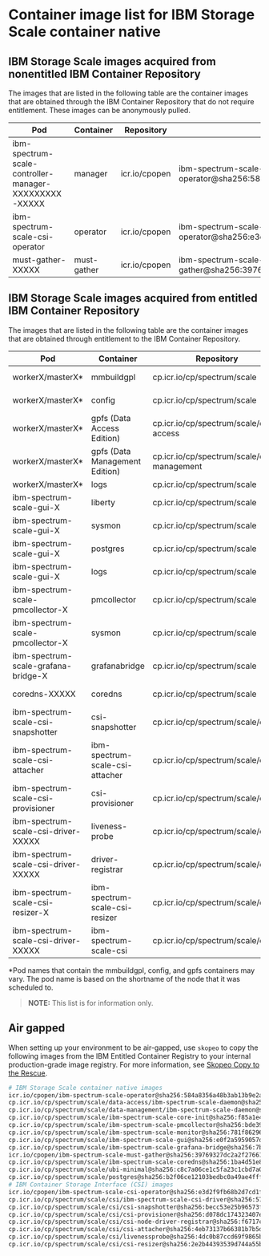 
# Container image list for IBM Storage Scale container native

## IBM Storage Scale images acquired from nonentitled IBM Container Repository

The images that are listed in the following table are the container images that are obtained through the IBM Container Repository that do not require entitlement. These images can be anonymously pulled.

| Pod | Container | Repository | Image |
|-----|-----------|------------|---------------------|
| ibm-spectrum-scale-controller-manager-XXXXXXXXX-XXXXX | manager | icr.io/cpopen | ibm-spectrum-scale-operator@sha256:584a8356a48b3ab13b9e2a1a6dd1d677592911b4eeeaf3e502f2e02a529aa491 |
| ibm-spectrum-scale-csi-operator | operator | icr.io/cpopen  | ibm-spectrum-scale-csi-operator@sha256:e3d2f9fb68b2d7cd1faf84002bb73626da10bed5d81f91945a592d41893e2fda |
| must-gather-XXXXX | must-gather | icr.io/cpopen | ibm-spectrum-scale-must-gather@sha256:39769327dc2a2f276612d79f4b865681d6dd366b78c0760446e7957def6a64f1 |

## IBM Storage Scale images acquired from entitled IBM Container Repository

The images that are listed in the following table are the container images that are obtained through entitlement to the IBM Container Repository.

| Pod | Container | Repository | Image |
|-----|-----------|------------|---------------------|
| workerX/masterX* | mmbuildgpl | cp.icr.io/cp/spectrum/scale | ibm-spectrum-scale-core-init@sha256:f85a1e4153aa9ef91c895a3e5f73b76903e760a26c75a3ecf077b71e6d381906 |
| workerX/masterX* | config | cp.icr.io/cp/spectrum/scale | ibm-spectrum-scale-core-init@sha256:f85a1e4153aa9ef91c895a3e5f73b76903e760a26c75a3ecf077b71e6d381906 |
| workerX/masterX* | gpfs (Data Access Edition) | cp.icr.io/cp/spectrum/scale/data-access | ibm-spectrum-scale-daemon@sha256:39f62297f1d79f7e0e7fe83ab934db926db3189d0550bdc0a65f3d853752f135 |
| workerX/masterX* | gpfs (Data Management Edition) | cp.icr.io/cp/spectrum/scale/data-management | ibm-spectrum-scale-daemon@sha256:476239363bf644f141612d7a718848d4a5e1e67d1ef1d1a0228deb1330f25d01 |
| workerX/masterX* | logs | cp.icr.io/cp/spectrum/scale | ubi-minimal@sha256:c8c7a06ce1c5fa23c1cbd7a0fd891eacd099bc232aa9985ddb183cfe98d1deaf  |
| ibm-spectrum-scale-gui-X | liberty | cp.icr.io/cp/spectrum/scale | ibm-spectrum-scale-gui@sha256:e0f2a5959057d8d6b16802f9a60bfc51de04167f27d92d85eeeabf7c53c86e4e |
| ibm-spectrum-scale-gui-X | sysmon | cp.icr.io/cp/spectrum/scale | ibm-spectrum-scale-monitor@sha256:781f86296525f7519d212f8b1887d1a680157b5ebf55f3a989d76579778abb77 |
| ibm-spectrum-scale-gui-X | postgres | cp.icr.io/cp/spectrum/scale | postgres@sha256:b2f06ce12103bedbc0a49ae4ffff062d90824e0f45462de712f66952679f7670 |
| ibm-spectrum-scale-gui-X | logs | cp.icr.io/cp/spectrum/scale | ubi-minimal@sha256:c8c7a06ce1c5fa23c1cbd7a0fd891eacd099bc232aa9985ddb183cfe98d1deaf |
| ibm-spectrum-scale-pmcollector-X | pmcollector | cp.icr.io/cp/spectrum/scale | ibm-spectrum-scale-pmcollector@sha256:bde39274681ae0f3924c77283c120d158174a404f88e0e5913a18d1e0b269d35 |
| ibm-spectrum-scale-pmcollector-X | sysmon | cp.icr.io/cp/spectrum/scale | ibm-spectrum-scale-monitor@sha256:781f86296525f7519d212f8b1887d1a680157b5ebf55f3a989d76579778abb77 |
| ibm-spectrum-scale-grafana-bridge-X | grafanabridge | cp.icr.io/cp/spectrum/scale | ibm-spectrum-scale-grafana-bridge@sha256:7b6d73301bc8b013208d0085e9d21031bea7e6376d5f2cf9834307e298379564 |
| coredns-XXXXX | coredns | cp.icr.io/cp/spectrum/scale | ibm-spectrum-scale-coredns@sha256:1ba4d51e896607c6f968f8df8e04ccfe7a71babd778838c9de040beda6bf1ff7 |
| ibm-spectrum-scale-csi-snapshotter | csi-snapshotter | cp.icr.io/cp/spectrum/scale/csi | csi-snapshotter@sha256:becc53e25b96573f61f7469923a92fb3e9d3a3781732159954ce0d9da07233a2  |
| ibm-spectrum-scale-csi-attacher | ibm-spectrum-scale-csi-attacher | cp.icr.io/cp/spectrum/scale/csi | csi-attacher@sha256:4eb73137b66381b7b5dfd4d21d460f4b4095347ab6ed4626e0199c29d8d021af |
| ibm-spectrum-scale-csi-provisioner | csi-provisioner | cp.icr.io/cp/spectrum/scale/csi | csi-provisioner@sha256:d078dc174323407e8cc6f0f9abd4efaac5db27838f1564d0253d5e3233e3f17f |
| ibm-spectrum-scale-csi-driver-XXXXX | liveness-probe | cp.icr.io/cp/spectrum/scale/csi | livenessprobe@sha256:4dc0b87ccd69f9865b89234d8555d3a614ab0a16ed94a3016ffd27f8106132ce |
| ibm-spectrum-scale-csi-driver-XXXXX | driver-registrar | cp.icr.io/cp/spectrum/scale/csi | csi-node-driver-registrar@sha256:f6717ce72a2615c7fbc746b4068f788e78579c54c43b8716e5ce650d97af2df1 |
| ibm-spectrum-scale-csi-resizer-X | ibm-spectrum-scale-csi-resizer | cp.icr.io/cp/spectrum/scale/csi | csi-resizer@sha256:2e2b44393539d744a55b9370b346e8ebd95a77573064f3f9a8caf18c22f4d0d0 |
| ibm-spectrum-scale-csi-driver-XXXXX | ibm-spectrum-scale-csi | cp.icr.io/cp/spectrum/scale/csi | ibm-spectrum-scale-csi-driver@sha256:57b4ee494ca48342d1ffaf22a166286202b0406b88316e4dcbe87212df6ca8f0 |

*Pod names that contain the mmbuildgpl, config, and gpfs containers may vary. The pod name is based on the shortname of the node that it was scheduled to.

>**NOTE:** This list is for information only.

## Air gapped

When setting up your environment to be air-gapped, use `skopeo` to copy the following images from the IBM Entitled Container Registry to your internal production-grade image registry. For more information, see [Skopeo Copy to the Rescue](https://www.redhat.com/en/blog/skopeo-copy-rescue).

```bash
# IBM Storage Scale container native images
icr.io/cpopen/ibm-spectrum-scale-operator@sha256:584a8356a48b3ab13b9e2a1a6dd1d677592911b4eeeaf3e502f2e02a529aa491
cp.icr.io/cp/spectrum/scale/data-access/ibm-spectrum-scale-daemon@sha256:39f62297f1d79f7e0e7fe83ab934db926db3189d0550bdc0a65f3d853752f135
cp.icr.io/cp/spectrum/scale/data-management/ibm-spectrum-scale-daemon@sha256:476239363bf644f141612d7a718848d4a5e1e67d1ef1d1a0228deb1330f25d01
cp.icr.io/cp/spectrum/scale/ibm-spectrum-scale-core-init@sha256:f85a1e4153aa9ef91c895a3e5f73b76903e760a26c75a3ecf077b71e6d381906
cp.icr.io/cp/spectrum/scale/ibm-spectrum-scale-pmcollector@sha256:bde39274681ae0f3924c77283c120d158174a404f88e0e5913a18d1e0b269d35
cp.icr.io/cp/spectrum/scale/ibm-spectrum-scale-monitor@sha256:781f86296525f7519d212f8b1887d1a680157b5ebf55f3a989d76579778abb77
cp.icr.io/cp/spectrum/scale/ibm-spectrum-scale-gui@sha256:e0f2a5959057d8d6b16802f9a60bfc51de04167f27d92d85eeeabf7c53c86e4e
cp.icr.io/cp/spectrum/scale/ibm-spectrum-scale-grafana-bridge@sha256:7b6d73301bc8b013208d0085e9d21031bea7e6376d5f2cf9834307e298379564
icr.io/cpopen/ibm-spectrum-scale-must-gather@sha256:39769327dc2a2f276612d79f4b865681d6dd366b78c0760446e7957def6a64f1
cp.icr.io/cp/spectrum/scale/ibm-spectrum-scale-coredns@sha256:1ba4d51e896607c6f968f8df8e04ccfe7a71babd778838c9de040beda6bf1ff7
cp.icr.io/cp/spectrum/scale/ubi-minimal@sha256:c8c7a06ce1c5fa23c1cbd7a0fd891eacd099bc232aa9985ddb183cfe98d1deaf
cp.icr.io/cp/spectrum/scale/postgres@sha256:b2f06ce12103bedbc0a49ae4ffff062d90824e0f45462de712f66952679f7670
# IBM Container Storage Interface (CSI) images
icr.io/cpopen/ibm-spectrum-scale-csi-operator@sha256:e3d2f9fb68b2d7cd1faf84002bb73626da10bed5d81f91945a592d41893e2fda
cp.icr.io/cp/spectrum/scale/csi/ibm-spectrum-scale-csi-driver@sha256:57b4ee494ca48342d1ffaf22a166286202b0406b88316e4dcbe87212df6ca8f0
cp.icr.io/cp/spectrum/scale/csi/csi-snapshotter@sha256:becc53e25b96573f61f7469923a92fb3e9d3a3781732159954ce0d9da07233a2
cp.icr.io/cp/spectrum/scale/csi/csi-provisioner@sha256:d078dc174323407e8cc6f0f9abd4efaac5db27838f1564d0253d5e3233e3f17f
cp.icr.io/cp/spectrum/scale/csi/csi-node-driver-registrar@sha256:f6717ce72a2615c7fbc746b4068f788e78579c54c43b8716e5ce650d97af2df1
cp.icr.io/cp/spectrum/scale/csi/csi-attacher@sha256:4eb73137b66381b7b5dfd4d21d460f4b4095347ab6ed4626e0199c29d8d021af
cp.icr.io/cp/spectrum/scale/csi/livenessprobe@sha256:4dc0b87ccd69f9865b89234d8555d3a614ab0a16ed94a3016ffd27f8106132ce
cp.icr.io/cp/spectrum/scale/csi/csi-resizer@sha256:2e2b44393539d744a55b9370b346e8ebd95a77573064f3f9a8caf18c22f4d0d0
```
